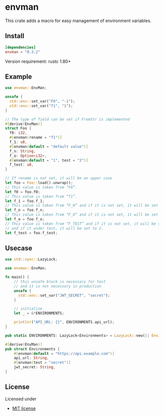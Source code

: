 # envman

This crate adds a macro for easy management of environment variables.

## Install

```toml
[dependencies]
envman = "0.3.2"
```

Version requirement: rustc 1.80+

## Example

```rust
use envman::EnvMan;

unsafe {
  std::env::set_var("F0", "-1");
  std::env::set_var("f1", "1");
}

// The type of field can be set if FromStr is implemented
#[derive(EnvMan)]
struct Foo {
  f0: i32,
  #[envman(rename = "f1")]
  f_1: u8,
  #[envman(default = "default value")]
  f_n: String,
  f_o: Option<i32>,
  #[envman(default = "1", test = "2")]
  f_test: u8,
}

// If rename is not set, it will be an upper case
let foo = Foo::load().unwrap();
// This value is taken from “F0”.
let f0 = foo.f0;
// This value is taken from “f1”.
let f_1 = foo.f_1;
// This value is taken from “F_N” and if it is not set, it will be set to “default value”.
let f_n = foo.f_n;
// This value is taken from “F_O” and if it is not set, it will be set to None.
let f_o = foo.f_o;
// This value is taken from “F_TEST” and if it is not set, it will be set to 1.
// and if it under test, it will be set to 2.
let f_test = foo.f_test;
```

## Usecase

```rust
use std::sync::LazyLock;

use envman::EnvMan;

fn main() {
    // this unsafe block is necessary for test
    // and it is not necessary in production
    unsafe {
      std::env::set_var("JWT_SECRET", "secret");
    }

    // initialize
    let _ = &*ENVIRONMENTS;

    println!("API_URL: {}", ENVIRONMENTS.api_url);
}

pub static ENVIRONMENTS: LazyLock<Environments> = LazyLock::new(|| Environments::load().unwrap());

#[derive(EnvMan)]
pub struct Environments {
    #[envman(default = "https://api.example.com")]
    api_url: String,
    #[envman(test = "secret")]
    jwt_secret: String,
}
```

## License

Licensed under

- [MIT license](https://github.com/moriyoshi-kasuga/envman/blob/main/LICENSE)
